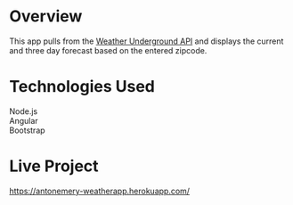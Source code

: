# Overview
This app pulls from the [Weather Underground API](https://www.wunderground.com/weather/api/) and displays the current and three day forecast based on the entered zipcode.

# Technologies Used
Node.js  
Angular  
Bootstrap

# Live Project
https://antonemery-weatherapp.herokuapp.com/
